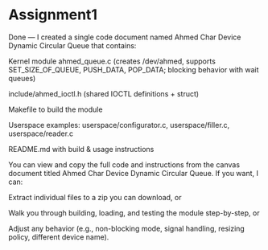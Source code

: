 # Assignment1
Done — I created a single code document named Ahmed Char Device Dynamic Circular Queue that contains:

Kernel module ahmed_queue.c (creates /dev/ahmed, supports SET_SIZE_OF_QUEUE, PUSH_DATA, POP_DATA; blocking behavior with wait queues)

include/ahmed_ioctl.h (shared IOCTL definitions + struct)

Makefile to build the module

Userspace examples: userspace/configurator.c, userspace/filler.c, userspace/reader.c

README.md with build & usage instructions

You can view and copy the full code and instructions from the canvas document titled Ahmed Char Device Dynamic Circular Queue. If you want, I can:

Extract individual files to a zip you can download, or

Walk you through building, loading, and testing the module step-by-step, or

Adjust any behavior (e.g., non-blocking mode, signal handling, resizing policy, different device name).
